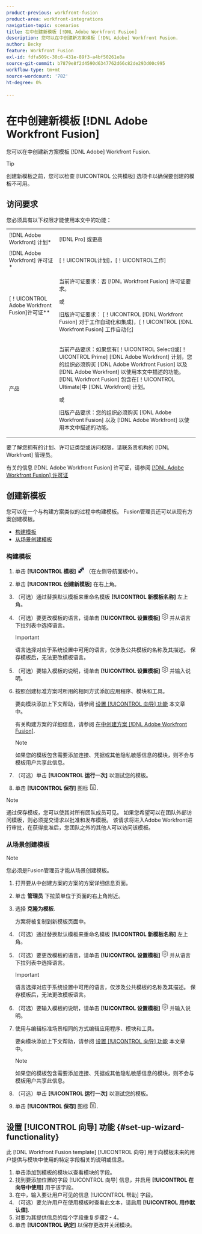 ```yaml
---
product-previous: workfront-fusion
product-area: workfront-integrations
navigation-topic: scenarios
title: 在中创建新模板 [!DNL Adobe Workfront Fusion]
description: 您可以在中创建新方案模板 [!DNL Adobe] Workfront Fusion.
author: Becky
feature: Workfront Fusion
exl-id: fdfa509c-30c6-431e-89f3-a4bf50261e8a
source-git-commit: b7879e8f2d4590d6347762d66c82de293d00c995
workflow-type: tm+mt
source-wordcount: '782'
ht-degree: 0%

---
```


# 在中创建新模板 [!DNL Adobe Workfront Fusion]

您可以在中创建新方案模板 [!DNL Adobe] Workfront Fusion.

>[!TIP]
>
>创建新模板之前，您可以检查 [!UICONTROL 公共模板] 选项卡以确保要创建的模板不可用。

## 访问要求

您必须具有以下权限才能使用本文中的功能：

<table style="table-layout:auto"> 
 <col> 
 <col> 
 <tbody> 
  <tr> 
    <td role="rowheader">[!DNL Adobe Workfront] 计划*</td> 
   <td> <p>[!DNL Pro] 或更高</p> </td> 
  </tr> 
  <tr data-mc-conditions=""> 
   <td role="rowheader">[!DNL Adobe Workfront] 许可证*</td> 
   <td> <p>[！UICONTROL计划]，[！UICONTROL工作]</p> </td> 
  </tr> 
  <tr> 
   <td role="rowheader">[！UICONTROL Adobe Workfront Fusion]许可证**</td> 
  <td>
   <p>当前许可证要求：否 [!DNL Workfront Fusion] 许可证要求。</p>
   <p>或</p>
   <p>旧版许可证要求： [！UICONTROL [!DNL Workfront Fusion] 对于工作自动化和集成]，[！UICONTROL [!DNL Workfront Fusion] 工作自动化]</p>
   </td>    </tr> 
  </tr> 
  <tr> 
   <td role="rowheader">产品</td> 
   <td>
   <p>当前产品要求：如果您有[！UICONTROL Select]或[！UICONTROL Prime] [!DNL Adobe Workfront] 计划，您的组织必须购买 [!DNL Adobe Workfront Fusion] 以及 [!DNL Adobe Workfront] 以使用本文中描述的功能。 [!DNL Workfront Fusion] 包含在[！UICONTROL Ultimate]中 [!DNL Workfront] 计划。</p>
   <p>或</p>
   <p>旧版产品要求：您的组织必须购买 [!DNL Adobe Workfront Fusion] 以及 [!DNL Adobe Workfront] 以使用本文中描述的功能。</p>
   </td> 
  </tr> 
 </tbody> 
</table>

要了解您拥有的计划、许可证类型或访问权限，请联系贵机构的 [!DNL Workfront] 管理员。

有关的信息 [!DNL Adobe Workfront Fusion] 许可证，请参阅 [[!DNL Adobe Workfront Fusion] 许可证](../../../workfront-fusion/get-started/license-automation-vs-integration.md)

## 创建新模板

您可以在一个与构建方案类似的过程中构建模板。 Fusion管理员还可以从现有方案创建模板。

* [构建模板](#build-a-template)
* [从场景创建模板](#create-a-template-from-a-scenario)

### 构建模板

1. 单击 **[!UICONTROL 模板]** ![](assets/fusion-template-icon.png) （在左侧导航面板中）。
1. 单击 **[!UICONTROL 创建新模板]** 在右上角。
1. （可选）通过替换默认模板来重命名模板 **[!UICONTROL 新模板名称]** 左上角。
1. （可选）要更改模板的语言，请单击 **[!UICONTROL 设置模板]** ![](assets/fusion-scenario-settings-icon.png) 并从语言下拉列表中选择语言。

   >[!IMPORTANT]
   >
   >语言选择对应于系统设置中可用的语言，仅涉及公共模板的名称及其描述。 保存模板后，无法更改模板语言。

1. （可选）要输入模板的说明，请单击 **[!UICONTROL 设置模板]** ![](assets/fusion-scenario-settings-icon.png) 并输入说明。
1. 按照创建标准方案时所用的相同方式添加应用程序、模块和工具。

   要向模块添加上下文帮助，请参阅 [设置 [!UICONTROL 向导] 功能](#set-up-wizard-functionality) 本文章中。

   有关构建方案的详细信息，请参阅 [在中创建方案 [!DNL Adobe Workfront Fusion]](../../../workfront-fusion/scenarios/create-a-scenario.md).

   >[!NOTE]
   >
   >如果您的模板包含需要添加连接、凭据或其他隐私敏感信息的模块，则不会与模板用户共享此信息。

1. （可选）单击 **[!UICONTROL 运行一次]** 以测试您的模板。
1. 单击 **[!UICONTROL 保存]** 图标 ![](assets/save-icon.png).

>[!NOTE]
>
>通过保存模板，您可以使其对所有团队成员可见。 如果您希望可以在团队外部访问模板，则必须提交请求以批准和发布模板。 该请求将进入Adobe Workfront进行审批，在获得批准后，您团队之外的其他人可以访问该模板。

### 从场景创建模板

>[!NOTE]
>
>您必须是Fusion管理员才能从场景创建模板。

1. 打开要从中创建方案的方案的方案详细信息页面。
1. 单击 **管理员** 下拉菜单位于页面的右上角附近。
1. 选择 **克隆为模板**.

   方案将被复制到新模板页面中。
1. （可选）通过替换默认模板来重命名模板 **[!UICONTROL 新模板名称]** 左上角。
1. （可选）要更改模板的语言，请单击 **[!UICONTROL 设置模板]** ![](assets/fusion-scenario-settings-icon.png) 并从语言下拉列表中选择语言。

   >[!IMPORTANT]
   >
   >语言选择对应于系统设置中可用的语言，仅涉及公共模板的名称及其描述。 保存模板后，无法更改模板语言。

1. （可选）要输入模板的说明，请单击 **[!UICONTROL 设置模板]** ![](assets/fusion-scenario-settings-icon.png) 并输入说明。
1. 使用与编辑标准场景相同的方式编辑应用程序、模块和工具。

   要向模块添加上下文帮助，请参阅 [设置 [!UICONTROL 向导] 功能](#set-up-wizard-functionality) 本文章中。

   >[!NOTE]
   >
   >如果您的模板包含需要添加连接、凭据或其他隐私敏感信息的模块，则不会与模板用户共享此信息。

1. （可选）单击 **[!UICONTROL 运行一次]** 以测试您的模板。
1. 单击 **[!UICONTROL 保存]** 图标 ![](assets/save-icon.png).

## 设置 [!UICONTROL 向导] 功能 {#set-up-wizard-functionality}

此 [!DNL Workfront Fusion template] [!UICONTROL 向导] 用于向模板未来的用户提供与模块中使用的特定字段相关的说明或信息。

1. 单击添加到模板的模块以查看模块的字段。
1. 找到要添加位置的字段 [!UICONTROL 向导] 信息，并启用 **[!UICONTROL 在向导中使用]** 用于该字段。
1. 在中，输入要让用户可见的信息 [!UICONTROL 帮助] 字段。
1. （可选）要允许用户在使用模板时查看此文本，请启用 **[!UICONTROL 用作默认值]**.
1. 对要为其提供信息的每个字段重复步骤2 - 4。
1. 单击 **[!UICONTROL 确定]** 以保存更改并关闭模块。
